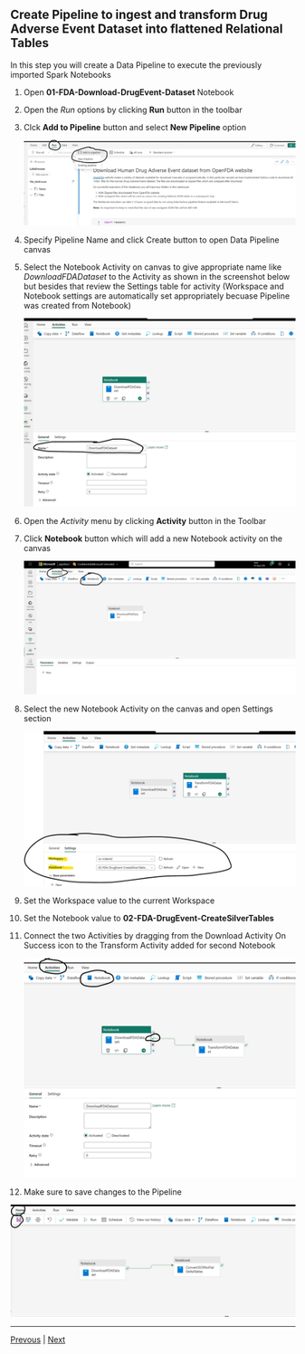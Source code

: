 ## Create Pipeline to ingest and transform Drug Adverse Event Dataset into flattened Relational Tables

In this step you will create a Data Pipeline to execute the previously imported Spark Notebooks

1. Open **01-FDA-Download-DrugEvent-Dataset** Notebook
2. Open the *Run* options by clicking **Run** button in the toolbar 
3. Clck **Add to Pipeline** button and select **New Pipeline** option
   
    ![Create New Pipeilne](../images/DataPipelineCreate1.jpg)

4. Specify Pipeline Name and click Create button to open Data Pipeline canvas
5. Select the Notebook Activity on canvas to give appropriate name like *DownloadFDADataset* to the Activity as shown in the screenshot below but besides that review the Settings table for activity (Workspace and Notebook settings are automatically set appropriately becuase Pipeline was created from Notebook)
   
    ![Download Dataset Activity](../images/DataPipelineCreate2.jpg)

6. Open the *Activity* menu by clicking **Activity** button in the Toolbar
7. Click **Notebook** button which will add a new Notebook activity on the canvas
   
    ![Add Notebook Activity](../images/DataPipelineCreate3.jpg)
    
8. Select the new Notebook Activity on the canvas and open Settings section
   
   ![Configure Second Notebook Activity](../images/DataPipelineCreate4.jpg)

9.  Set the Workspace value to the current Workspace
10. Set the Notebook value to **02-FDA-DrugEvent-CreateSilverTables**
11. Connect the two Activities by dragging from the Download Activity On Success icon to the Transform Activity added for second Notebook
   
    ![Connect Notebook Activities](../images/DataPipelineCreate5.jpg)

12. Make sure to save changes to the Pipeline

![Save Pipeline Changes](../images/DataPipelineCreate6.jpg)

***

[Prevous](./01-CreateLakehouse-SetupNotebooks.md) | [Next](./03-RunPipeline.md)